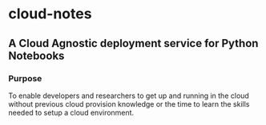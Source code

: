 # cloud-notes
## A Cloud Agnostic deployment service for Python Notebooks

### Purpose
To enable developers and researchers to get up and running in the cloud without previous cloud provision knowledge or the time to learn the skills needed to setup a cloud environment.
